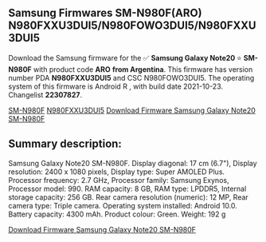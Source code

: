 <h2>Samsung Firmwares SM-N980F(ARO) N980FXXU3DUI5/N980FOWO3DUI5/N980FXXU3DUI5</h2>
Download the Samsung firmware for the ✅ <strong>Samsung Galaxy Note20 </strong> ⭐ <strong>SM-N980F</strong> with product code <strong>ARO</strong> <strong> from Argentina</strong>. This firmware has version number PDA <strong>N980FXXU3DUI5</strong> and CSC N980FOWO3DUI5. The operating system of this firmware is Android R , with build date 2021-10-23. Changelist <strong>22307827</strong>.


[SM-N980F](https://samfirm.shop/samsung/model/SM-N980F)
[N980FXXU3DUI5](https://samfirm.shop/samsung/pda/N980FXXU3DUI5)
[Download Firmware Samsung Galaxy Note20 SM-N980F](https://samfirm.shop/samsung/firmware/467748)
<h2>Summary description:</h2>
<p>Samsung Galaxy Note20 SM-N980F. Display diagonal: 17 cm (6.7"), Display resolution: 2400 x 1080 pixels, Display type: Super AMOLED Plus. Processor frequency: 2.7 GHz, Processor family: Samsung Exynos, Processor model: 990. RAM capacity: 8 GB, RAM type: LPDDR5, Internal storage capacity: 256 GB. Rear camera resolution (numeric): 12 MP, Rear camera type: Triple camera. Operating system installed: Android 10.0. Battery capacity: 4300 mAh. Product colour: Green. Weight: 192 g</p>


[Download Firmware Samsung Galaxy Note20 SM-N980F](https://samfirm.shop/samsung/firmware/467748)
